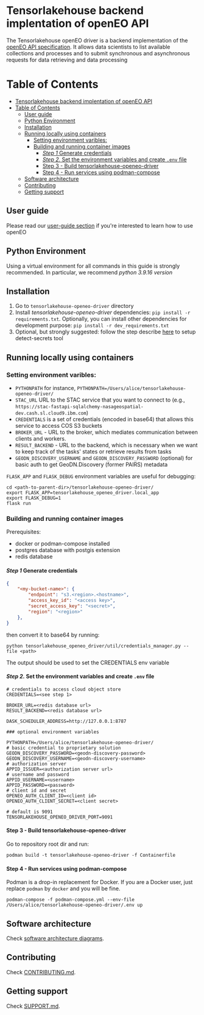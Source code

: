 # Tensorlakehouse backend implentation of openEO API

The Tensorlakehouse openEO driver is a backend implementation of the [openEO API specification](https://openeo.org/documentation/1.0/developers/api/reference.html). It allows data scientists to list available collections and processes and to submit synchronous and asynchronous requests for data retrieving and data processing

# Table of Contents
- [Tensorlakehouse backend implentation of openEO API](#tensorlakehouse-backend-implentation-of-openeo-api)
- [Table of Contents](#table-of-contents)
  - [User guide](#user-guide)
  - [Python Environment](#python-environment)
  - [Installation](#installation)
  - [Running locally using containers](#running-locally-using-containers)
    - [Setting environment varibles:](#setting-environment-varibles)
    - [Building and running container images](#building-and-running-container-images)
      - [*Step 1* Generate credentials](#step-1-generate-credentials)
      - [*Step 2.* Set the environment variables and create  `.env` file](#step-2-set-the-environment-variables-and-create--env-file)
      - [Step 3 - Build tensorlakehouse-openeo-driver](#step-3---build-tensorlakehouse-openeo-driver)
      - [Step 4 - Run services using podman-compose](#step-4---run-services-using-podman-compose)
  - [Software architecture](#software-architecture)
  - [Contributing](#contributing)
  - [Getting support](#getting-support)

## User guide

Please read our [user-guide section](./docs/userguide.md) if you're interested to learn how to use openEO

## Python Environment

Using a virtual environment for all commands in this guide is strongly recommended. In particular, we recommend *python 3.9.16 version*

## Installation

1. Go to `tensorlakehouse-openeo-driver` directory
2. Install *tensorlakehouse-openeo-driver* dependencies: `pip install -r requirements.txt`. Optionally, you can install other dependencies for development purpose: `pip install -r dev_requirements.txt`
3. Optional, but strongly suggested: follow the step describe [here](https://w3.ibm.com/w3publisher/detect-secrets) to setup detect-secrets tool

## Running locally using containers

### Setting environment varibles:

 - `PYTHONPATH` for instance, `PYTHONPATH=/Users/alice/tensorlakehouse-openeo-driver/`
 - `STAC_URL` URL to the STAC service that you want to connect to (e.g., `https://stac-fastapi-sqlalchemy-nasageospatial-dev.cash.sl.cloud9.ibm.com`)
 - `CREDENTIALS` is a set of credentials (encoded in base64) that allows this service to access COS S3 buckets
 - `BROKER_URL` - URL to the broker, which mediates communication between clients and workers.
 - `RESULT_BACKEND` - URL to the backend, which is necessary when we want to keep track of the tasks' states or retrieve results from tasks
 - `GEODN_DISCOVERY_USERNAME` and `GEODN_DISCOVERY_PASSWORD` (optional) for basic auth to get GeoDN.Discovery (former PAIRS) metadata

`FLASK_APP` and `FLASK_DEBUG` environment variables are useful for debugging:

```shell
cd <path-to-parent-dir>/tensorlakehouse-openeo-driver/
export FLASK_APP=tensorlakehouse_openeo_driver.local_app
export FLASK_DEBUG=1
flask run
```

### Building and running container images

Prerequisites: 
- docker or podman-compose installed
- postgres database with postgis extension 
- redis database


#### *Step 1* Generate credentials

```json
{
    "<my-bucket-name>": {
        "endpoint": "s3.<region>.<hostname>",
        "access_key_id": "<access key>",
        "secret_access_key": "<secret>",
        "region": "<region>"
    },
}
```
then convert it to base64 by running:
```shell
python tensorlakehouse_openeo_driver/util/credentials_manager.py --file <path>
```
The output should be used to set the CREDENTIALS env variable

#### *Step 2.* Set the environment variables and create  `.env` file
```
# credentials to access cloud object store 
CREDENTIALS=<see step 1>

BROKER_URL=<redis database url>
RESULT_BACKEND=<redis database url>

DASK_SCHEDULER_ADDRESS=http://127.0.0.1:8787

### optional environment variables

PYTHONPATH=/Users/alice/tensorlakehouse-openeo-driver/
# basic credential to proprietary solution
GEODN_DISCOVERY_PASSWORD=<geodn-discovery-password>
GEODN_DISCOVERY_USERNAME=<geodn-discovery-username>
# authorization server
APPID_ISSUER=<authorization server url>
# username and password
APPID_USERNAME=<username>
APPID_PASSWORD=<password>
# client id and secret
OPENEO_AUTH_CLIENT_ID=<client id>
OPENEO_AUTH_CLIENT_SECRET=<client secret>

# default is 9091
TENSORLAKEHOUSE_OPENEO_DRIVER_PORT=9091

```

#### Step 3 - Build tensorlakehouse-openeo-driver

Go to repository root dir and run:
```shell
podman build -t tensorlakehouse-openeo-driver -f Containerfile
```


#### Step 4 - Run services using podman-compose

Podman is a drop-in replacement for Docker. If you are a Docker user, just replace `podman` by `docker` and you will be fine. 

```shell
podman-compose -f podman-compose.yml --env-file /Users/alice/tensorlakehouse-openeo-driver/.env up
```

## Software architecture

Check [software architecture diagrams](./docs/software-arch.md).

## Contributing

Check [CONTRIBUTING.md](.github/CONTRIBUTING.md).

## Getting support

Check [SUPPORT.md](.github/SUPPORT.md).


